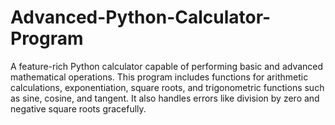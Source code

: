 # Advanced-Python-Calculator-Program
A feature-rich Python calculator capable of performing basic and advanced mathematical operations. This program includes functions for arithmetic calculations, exponentiation, square roots, and trigonometric functions such as sine, cosine, and tangent. It also handles errors like division by zero and negative square roots gracefully.
